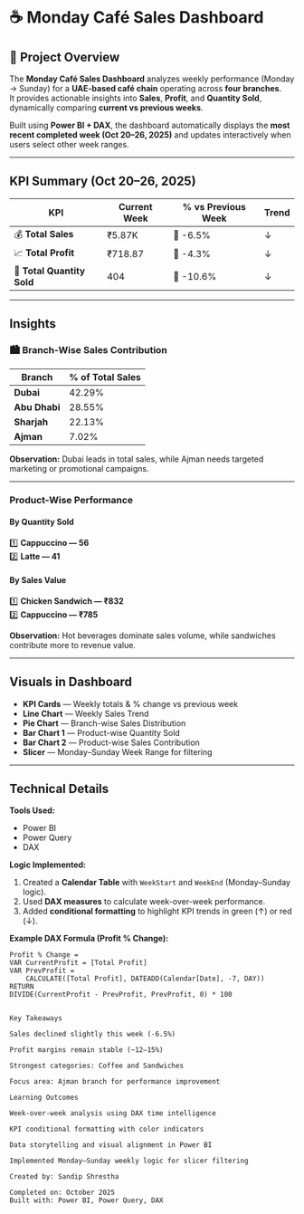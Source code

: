 # ☕ Monday Café Sales Dashboard

## 📘 Project Overview
The **Monday Café Sales Dashboard** analyzes weekly performance (Monday → Sunday) for a **UAE-based café chain** operating across **four branches**.  
It provides actionable insights into **Sales**, **Profit**, and **Quantity Sold**, dynamically comparing **current vs previous weeks**.  

Built using **Power BI + DAX**, the dashboard automatically displays the **most recent completed week (Oct 20–26, 2025)** and updates interactively when users select other week ranges.

---

## KPI Summary (Oct 20–26, 2025)

| KPI | Current Week | % vs Previous Week | Trend |
|------|---------------|--------------------|--------|
| 💰 **Total Sales** | ₹5.87K | 🔻 -6.5% | ↓ |
| 📈 **Total Profit** | ₹718.87 | 🔻 -4.3% | ↓ |
| 🛒 **Total Quantity Sold** | 404 | 🔻 -10.6% | ↓ |

---

## Insights

### 🏙️ Branch-Wise Sales Contribution
| Branch | % of Total Sales |
|---------|------------------|
| **Dubai** | 42.29% |
| **Abu Dhabi** | 28.55% |
| **Sharjah** | 22.13% |
| **Ajman** | 7.02% |

**Observation:** Dubai leads in total sales, while Ajman needs targeted marketing or promotional campaigns.

---

###  Product-Wise Performance

#### By Quantity Sold
1️⃣ **Cappuccino — 56**  
2️⃣ **Latte — 41**

#### By Sales Value
1️⃣ **Chicken Sandwich — ₹832**  
2️⃣ **Cappuccino — ₹785**

**Observation:** Hot beverages dominate sales volume, while sandwiches contribute more to revenue value.

---

## Visuals in Dashboard

- **KPI Cards** — Weekly totals & % change vs previous week  
- **Line Chart** — Weekly Sales Trend  
- **Pie Chart** — Branch-wise Sales Distribution  
- **Bar Chart 1** — Product-wise Quantity Sold  
- **Bar Chart 2** — Product-wise Sales Contribution  
- **Slicer** — Monday–Sunday Week Range for filtering  

---

## Technical Details

**Tools Used:**  
- Power BI  
- Power Query  
- DAX  

**Logic Implemented:**
1. Created a **Calendar Table** with `WeekStart` and `WeekEnd` (Monday–Sunday logic).  
2. Used **DAX measures** to calculate week-over-week performance.  
3. Added **conditional formatting** to highlight KPI trends in green (↑) or red (↓).  

**Example DAX Formula (Profit % Change):**
```DAX
Profit % Change =
VAR CurrentProfit = [Total Profit]
VAR PrevProfit =
    CALCULATE([Total Profit], DATEADD(Calendar[Date], -7, DAY))
RETURN
DIVIDE(CurrentProfit - PrevProfit, PrevProfit, 0) * 100


Key Takeaways

Sales declined slightly this week (-6.5%)

Profit margins remain stable (~12–15%)

Strongest categories: Coffee and Sandwiches

Focus area: Ajman branch for performance improvement

Learning Outcomes

Week-over-week analysis using DAX time intelligence

KPI conditional formatting with color indicators

Data storytelling and visual alignment in Power BI

Implemented Monday–Sunday weekly logic for slicer filtering

Created by: Sandip Shrestha

Completed on: October 2025
Built with: Power BI, Power Query, DAX
